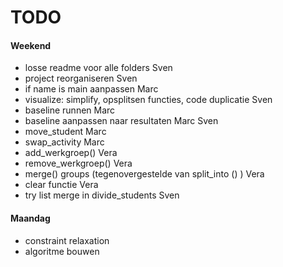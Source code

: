 # TODO


#### Weekend
- losse readme voor alle folders                                                                Sven
- project reorganiseren                                                                         Sven
- if name is main aanpassen                                                                     Marc
- visualize: simplify, opsplitsen functies, code duplicatie                                     Sven
- baseline runnen                                                                               Marc
- baseline aanpassen naar resultaten Marc                                                       Sven
- move_student                                                                                  Marc
- swap_activity                                                                                 Marc
- add_werkgroep()                                                                               Vera
- remove_werkgroep()                                                                            Vera
- merge() groups (tegenovergestelde van split_into () )                                         Vera
- clear functie                                                                                 Vera
- try list merge in divide_students                                                             Sven


#### Maandag
- constraint relaxation
- algoritme bouwen